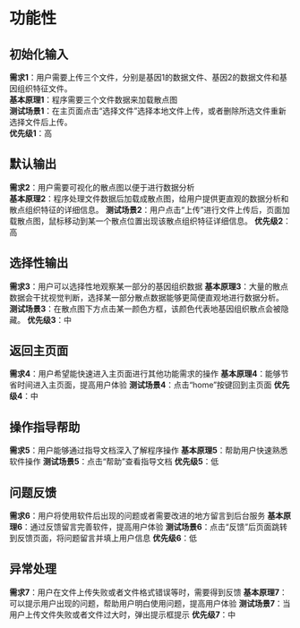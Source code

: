 # 功能性
## 初始化输入
  **需求1**：用户需要上传三个文件，分别是基因1的数据文件、基因2的数据文件和基因组织特征文件。  
  **基本原理1**：程序需要三个文件数据来加载散点图  
  **测试场景1**：在主页面点击“选择文件”选择本地文件上传，或者删除所选文件重新选择文件后上传。  
  **优先级1**：高  
## 默认输出
   **需求2**：用户需要可视化的散点图以便于进行数据分析  
   **基本原理2**：程序处理文件数据后加载成散点图，给用户提供更直观的数据分析和散点组织特征的详细信息。
   **测试场景2**：用户点击“上传”进行文件上传后，页面加载散点图，鼠标移动到某一个散点位置出现该散点组织特征详细信息。
   **优先级2**：高
## 选择性输出
   **需求3**：用户可以选择性地观察某一部分的基因组织数据
   **基本原理3**：大量的散点数据会干扰视觉判断，选择某一部分散点数据能够更简便直观地进行数据分析。
   **测试场景3**：在散点图下方点击某一颜色方框，该颜色代表地基因组织散点会被隐藏。
   **优先级3**：中
## 返回主页面
   **需求4**：用户希望能快速进入主页面进行其他功能需求的操作
   **基本原理4**：能够节省时间进入主页面，提高用户体验
   **测试场景4**：点击“home”按键回到主页面
   **优先级4**：中
## 操作指导帮助
   **需求5**：用户能够通过指导文档深入了解程序操作
   **基本原理5**：帮助用户快速熟悉软件操作
   **测试场景5**：点击“帮助”查看指导文档
   **优先级5**：低
## 问题反馈
   **需求6**：用户将使用软件后出现的问题或者需要改进的地方留言到后台服务
   **基本原理6**：通过反馈留言完善软件，提高用户体验
   **测试场景6**：点击“反馈”后页面跳转到反馈页面，将问题留言并填上用户信息
   **优先级6**：低
## 异常处理
   **需求7**：用户在文件上传失败或者文件格式错误等时，需要得到反馈
   **基本原理7**：可以提示用户出现的问题，帮助用户明白使用问题，提高用户体验
   **测试场景7**：当用户上传文件失败或者文件过大时，弹出提示框提示
   **优先级7**：中
